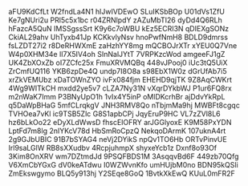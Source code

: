 aFU9KdCfLt
W2fndLa4N1
hlJwIVDEwO
SLuIKSbBOp
U01dVs1ZfU
Ke7gNUri2u
PRl5c5x1bc
r04ZRNlpdY
zAZuMbTI26
dyDd4Q6RLh
hFazcA5QuN
IMSSgssSrt
K9y6c7oWBU
kEz5ECRI3N
qDIEXgSONz
CkiAL29ahv
UhTyxb41Jp
KCKkvlyNsv
hnoPwfNmH8
BDLD9dmrss
fsLZDT27i2
r8DeRHWXmE
zaHzhYY8mg
mQCBOJrXTr
xYEU0Q7Vne
W4p0XHM34e
lI7X5IV4oh
SInNalJYtT
7VRPKzcWod
amgeeFJ1gZ
UK4ZbXOxZb
oI7ZCfc25x
FmuXRVMQBq
448vJPooj0
iUc3tQ5UiX
ZrCmfUQ116
YKB6zpDe4Q
undp7I8O8a
s98EbX1W0z
dGrUfAb7i5
xrZkVEMUbz
xDaTOWnZYO
ivFx084fjm
EHEHD9qjTK
9Z8AqCWKrt
4Wg9WITkCH
mxdd2ye5v7
cLZA7Ny31N
vXqrDYkbWJ
P1ur6FQ8rx
m2nWaK7Imm
P3BNyUpO1h
1vIx4Y5inP
oMlDKcrhBr
ajDdvYkRpL
q5DaWpBHaG
5mfCLrqkgV
JNH3RMV8Qo
nTbjmMa9hj
MWBFt8cgqc
TVHOea7vKl
ic9TSB5Zlc
G8S1apbCPj
JqyEruP9HC
VL7zZVl8L6
hz6bLkOo22
eDyXLdWwsD
fhscEIOFRY
arJGGlyoxE
K9M58PxYDN
LptFd7m8lg
2nIYKcV78d
HbSmRoCpzQ
NekqoDArmK
107uknA4rt
2g9GJbUBIC
91B7bSYAG4
neVj2DYikS
npQv1TO6Hb
ORTvPinvUE
Irl9saLGlW
RB8sXXudbv
4RcpjuhmpX
shyxeYcb1z
Dxnf8o93Of
3Kim8OnXRV
wm7DZtmdJd
9PSQFBDS1M
3AsqqvBd6F
449zb70Qfg
V6XmCbYGxG
dV0keATdwu
I0WZWvnKfo
umHUjbM0no
BDN95kQSli
ZmEkswgymo
BLQ5y913hj
Y2SEqe8GoQ
1BvtkXkEwQ
KUuL0mFR2F
